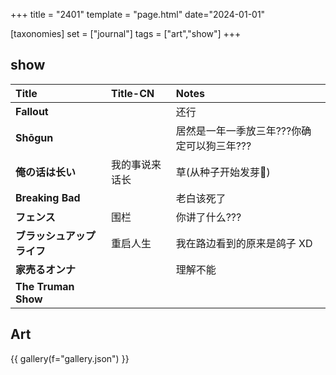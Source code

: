 +++
title = "2401"
template = "page.html"
date="2024-01-01"

[taxonomies]
set = ["journal"]
tags = ["art","show"]
+++

## show 

|Title|Title-CN|Notes|
|:-|:-|:-|
|**Fallout**| |还行|
|**Shōgun**| |居然是一年一季放三年???你确定可以狗三年???|
|**俺の话は长い**|我的事说来话长|草(从种子开始发芽🌱)|
|**Breaking Bad**| |老白该死了|
|**フェンス**|围栏|你讲了什么???|
|**ブラッシュアップライフ**|重启人生|我在路边看到的原来是鸽子 XD|
|**家売るオンナ**| |理解不能|
|**The Truman Show**| | |


## Art

{{ gallery(f="gallery.json") }}


